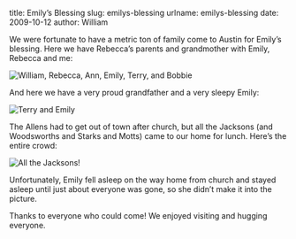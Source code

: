 title: Emily&#x02bc;s Blessing
slug: emilys-blessing
urlname: emilys-blessing
date: 2009-10-12
author: William

We were fortunate to have a metric ton of family come to Austin for
Emily&#x02bc;s blessing. Here we have Rebecca&#x02bc;s parents and grandmother
with Emily, Rebecca and me:

<img src="{static}/images/2009-10-12-em-blessing-allens.jpg" alt="William, Rebecca, Ann, Emily, Terry, and Bobbie" class="img-fluid">

And here we have a very proud grandfather and a very sleepy Emily:

<img src="{static}/images/2009-10-12-em-blessing-terry.jpg" alt="Terry and Emily" class="img-fluid">

The Allens had to get out of town after church, but all the Jacksons (and
Woodsworths and Starks and Motts) came to our home for lunch. Here&#x02bc;s the
entire crowd:

<img src="{static}/images/2009-10-12-em-blessing-jacksons.jpg" alt="All the Jacksons!" class="img-fluid">

Unfortunately, Emily fell asleep on the way home from church and stayed asleep
until just about everyone was gone, so she didn&#x02bc;t make it into the
picture.

Thanks to everyone who could come! We enjoyed visiting and hugging everyone.

